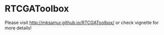 RTCGAToolbox
============
Please visit http://mksamur.github.io/RTCGAToolbox/ or check vignette for more details!
